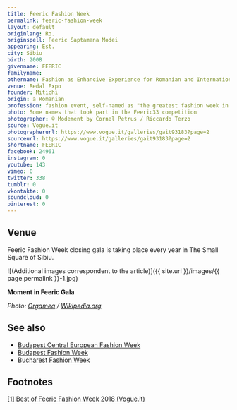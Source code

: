 ```yaml
---
title: Feeric Fashion Week
permalink: feeric-fashion-week
layout: default
originlang: Ro.
originspell: Feeric Saptamana Modei
appearing: Est.
city: Sibiu
birth: 2008
givenname: FEERIC
familyname:
othername: Fashion as Enhancive Experience for Romanian and International Creators
venue: Redal Expo
founder: Mitichi
origin: a Romanian
profession: fashion event, self-named as "the greatest fashion week in the Balkans"
photo: Some names that took part in the Feeric33 competition
photographer: © Modement by Cornel Petrus / Riccardo Terzo
source: Vogue.it
photographerurl: https://www.vogue.it/galleries/gait93183?page=2
sourceurl: https://www.vogue.it/galleries/gait93183?page=2
shortname: FEERIC
facebook: 24961
instagram: 0
youtube: 143
vimeo: 0
twitter: 338
tumblr: 0
vkontakte: 0
soundcloud: 0
pinterest: 0
---
```



## Venue

Feeric Fashion Week closing gala is taking place every year in The Small Square of Sibiu.

![(Additional images correspondent to the article)]({{ site.url }}/images/{{ page.permalink }}-1.jpg)

**Moment in Feeric Gala**

*Photo: [Orgamea](https://en.wikipedia.org/wiki/Feeric_Fashion_Week#/media/File:Moment_in_Feeric_Gala.jpg) / [Wikipedia.org](https://en.wikipedia.org/wiki/Feeric_Fashion_Week#/media/File:Moment_in_Feeric_Gala.jpg)*

## See also

+ [Budapest Central European Fashion Week](budapest-central-european-fashion-week)
+ [Budapest Fashion Week](budapest-fashion-week)
+ [Bucharest Fashion Week](bucharest-fashion-week)

## Footnotes

[[1]](#a1) <span id="f1"></span> [Best of Feeric Fashion Week 2018 (Vogue.it)](https://www.vogue.it/vogue-talents/news/2018/08/07/feeric-fashion-week-competition-feeric33-sibiu-transilvania)
